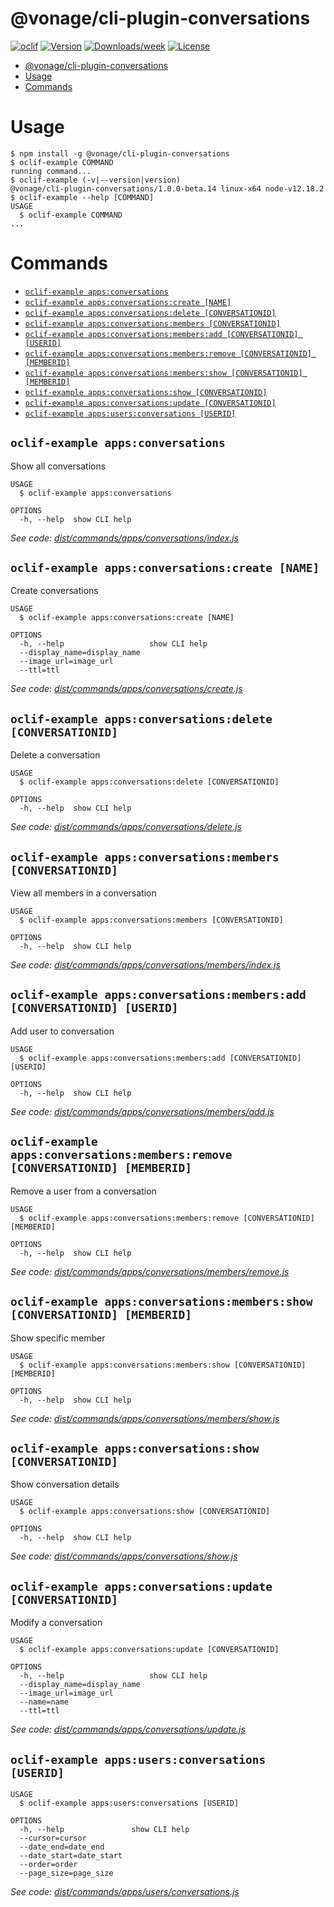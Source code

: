# @vonage/cli-plugin-conversations

[![oclif](https://img.shields.io/badge/cli-oclif-brightgreen.svg)](https://oclif.io)
[![Version](https://img.shields.io/npm/v/@vonage/cli-plugin-conversations.svg)](https://npmjs.org/conversations/@vonage/cli-plugin-conversations)
[![Downloads/week](https://img.shields.io/npm/dw/@vonage/cli-plugin-conversations.svg)](https://npmjs.org/conversations/@vonage/cli-plugin-conversations)
[![License](https://img.shields.io/npm/l/@vonage/cli-plugin-conversations.svg)](https://github.com/Vonage/vonage-cli/blob/master/conversationss/conversations/conversations.json)

<!-- toc -->
* [@vonage/cli-plugin-conversations](#vonagecli-plugin-conversations)
* [Usage](#usage)
* [Commands](#commands)
<!-- tocstop -->

# Usage

<!-- usage -->
```sh-session
$ npm install -g @vonage/cli-plugin-conversations
$ oclif-example COMMAND
running command...
$ oclif-example (-v|--version|version)
@vonage/cli-plugin-conversations/1.0.0-beta.14 linux-x64 node-v12.18.2
$ oclif-example --help [COMMAND]
USAGE
  $ oclif-example COMMAND
...
```
<!-- usagestop -->

# Commands

<!-- commands -->
* [`oclif-example apps:conversations`](#oclif-example-appsconversations)
* [`oclif-example apps:conversations:create [NAME]`](#oclif-example-appsconversationscreate-name)
* [`oclif-example apps:conversations:delete [CONVERSATIONID]`](#oclif-example-appsconversationsdelete-conversationid)
* [`oclif-example apps:conversations:members [CONVERSATIONID]`](#oclif-example-appsconversationsmembers-conversationid)
* [`oclif-example apps:conversations:members:add [CONVERSATIONID] [USERID]`](#oclif-example-appsconversationsmembersadd-conversationid-userid)
* [`oclif-example apps:conversations:members:remove [CONVERSATIONID] [MEMBERID]`](#oclif-example-appsconversationsmembersremove-conversationid-memberid)
* [`oclif-example apps:conversations:members:show [CONVERSATIONID] [MEMBERID]`](#oclif-example-appsconversationsmembersshow-conversationid-memberid)
* [`oclif-example apps:conversations:show [CONVERSATIONID]`](#oclif-example-appsconversationsshow-conversationid)
* [`oclif-example apps:conversations:update [CONVERSATIONID]`](#oclif-example-appsconversationsupdate-conversationid)
* [`oclif-example apps:users:conversations [USERID]`](#oclif-example-appsusersconversations-userid)

## `oclif-example apps:conversations`

Show all conversations

```
USAGE
  $ oclif-example apps:conversations

OPTIONS
  -h, --help  show CLI help
```

_See code: [dist/commands/apps/conversations/index.js](https://github.com/Vonage/vonage-cli/blob/v1.0.0-beta.14/dist/commands/apps/conversations/index.js)_

## `oclif-example apps:conversations:create [NAME]`

Create conversations

```
USAGE
  $ oclif-example apps:conversations:create [NAME]

OPTIONS
  -h, --help                   show CLI help
  --display_name=display_name
  --image_url=image_url
  --ttl=ttl
```

_See code: [dist/commands/apps/conversations/create.js](https://github.com/Vonage/vonage-cli/blob/v1.0.0-beta.14/dist/commands/apps/conversations/create.js)_

## `oclif-example apps:conversations:delete [CONVERSATIONID]`

Delete a conversation

```
USAGE
  $ oclif-example apps:conversations:delete [CONVERSATIONID]

OPTIONS
  -h, --help  show CLI help
```

_See code: [dist/commands/apps/conversations/delete.js](https://github.com/Vonage/vonage-cli/blob/v1.0.0-beta.14/dist/commands/apps/conversations/delete.js)_

## `oclif-example apps:conversations:members [CONVERSATIONID]`

View all members in a conversation

```
USAGE
  $ oclif-example apps:conversations:members [CONVERSATIONID]

OPTIONS
  -h, --help  show CLI help
```

_See code: [dist/commands/apps/conversations/members/index.js](https://github.com/Vonage/vonage-cli/blob/v1.0.0-beta.14/dist/commands/apps/conversations/members/index.js)_

## `oclif-example apps:conversations:members:add [CONVERSATIONID] [USERID]`

Add user to conversation

```
USAGE
  $ oclif-example apps:conversations:members:add [CONVERSATIONID] [USERID]

OPTIONS
  -h, --help  show CLI help
```

_See code: [dist/commands/apps/conversations/members/add.js](https://github.com/Vonage/vonage-cli/blob/v1.0.0-beta.14/dist/commands/apps/conversations/members/add.js)_

## `oclif-example apps:conversations:members:remove [CONVERSATIONID] [MEMBERID]`

Remove a user from a conversation

```
USAGE
  $ oclif-example apps:conversations:members:remove [CONVERSATIONID] [MEMBERID]

OPTIONS
  -h, --help  show CLI help
```

_See code: [dist/commands/apps/conversations/members/remove.js](https://github.com/Vonage/vonage-cli/blob/v1.0.0-beta.14/dist/commands/apps/conversations/members/remove.js)_

## `oclif-example apps:conversations:members:show [CONVERSATIONID] [MEMBERID]`

Show specific member

```
USAGE
  $ oclif-example apps:conversations:members:show [CONVERSATIONID] [MEMBERID]

OPTIONS
  -h, --help  show CLI help
```

_See code: [dist/commands/apps/conversations/members/show.js](https://github.com/Vonage/vonage-cli/blob/v1.0.0-beta.14/dist/commands/apps/conversations/members/show.js)_

## `oclif-example apps:conversations:show [CONVERSATIONID]`

Show conversation details

```
USAGE
  $ oclif-example apps:conversations:show [CONVERSATIONID]

OPTIONS
  -h, --help  show CLI help
```

_See code: [dist/commands/apps/conversations/show.js](https://github.com/Vonage/vonage-cli/blob/v1.0.0-beta.14/dist/commands/apps/conversations/show.js)_

## `oclif-example apps:conversations:update [CONVERSATIONID]`

Modify a conversation

```
USAGE
  $ oclif-example apps:conversations:update [CONVERSATIONID]

OPTIONS
  -h, --help                   show CLI help
  --display_name=display_name
  --image_url=image_url
  --name=name
  --ttl=ttl
```

_See code: [dist/commands/apps/conversations/update.js](https://github.com/Vonage/vonage-cli/blob/v1.0.0-beta.14/dist/commands/apps/conversations/update.js)_

## `oclif-example apps:users:conversations [USERID]`

```
USAGE
  $ oclif-example apps:users:conversations [USERID]

OPTIONS
  -h, --help               show CLI help
  --cursor=cursor
  --date_end=date_end
  --date_start=date_start
  --order=order
  --page_size=page_size
```

_See code: [dist/commands/apps/users/conversations.js](https://github.com/Vonage/vonage-cli/blob/v1.0.0-beta.14/dist/commands/apps/users/conversations.js)_
<!-- commandsstop -->

